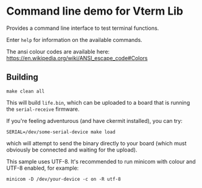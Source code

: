 # Command line demo for Vterm Lib

Provides a command line interface to test terminal functions.

Enter `help` for information on the available commands.

The ansi colour codes are available here: https://en.wikipedia.org/wiki/ANSI_escape_code#Colors

## Building

```
make clean all
```

This will build `life.bin`, which can be uploaded to a board that
is running the `serial-receive` firmware.

If you're feeling adventurous (and have ckermit installed), you
can try:

```
SERIAL=/dev/some-serial-device make load
```

which will attempt to send the binary directly to your board (which
must obviously be connected and waiting for the upload).

This sample uses UTF-8. It's recommended to run minicom with colour
and UTF-8 enabled, for example:

```
minicom -D /dev/your-device -c on -R utf-8
```

